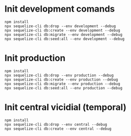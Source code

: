 # Init development comands

```
npm install
npx sequelize-cli db:drop --env development --debug
npx sequelize-cli db:create --env development --debug
npx sequelize-cli db:migrate --env development --debug
npx sequelize-cli db:seed:all --env development --debug
```

# Init production

```
npm install
npx sequelize-cli db:drop --env production --debug
npx sequelize-cli db:create --env production --debug
npx sequelize-cli db:migrate --env production --debug
npx sequelize-cli db:seed:all --env production --debug
```

# Init central vicidial (temporal)

```
npm install
npx sequelize-cli db:drop --env central --debug
npx sequelize-cli db:create --env central --debug
```